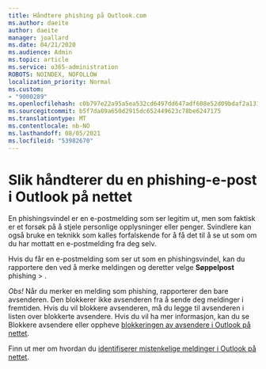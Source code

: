 ```yaml
---
title: Håndtere phishing på Outlook.com
ms.author: daeite
author: daeite
manager: joallard
ms.date: 04/21/2020
ms.audience: Admin
ms.topic: article
ms.service: o365-administration
ROBOTS: NOINDEX, NOFOLLOW
localization_priority: Normal
ms.custom:
- "9000289"
ms.openlocfilehash: c0b797e22a95a5ea532cd6497dd647adf608e52d09bdaf2a13124ecdfe15d5bb
ms.sourcegitcommit: b5f7da89a650d2915dc652449623c78be6247175
ms.translationtype: MT
ms.contentlocale: nb-NO
ms.lasthandoff: 08/05/2021
ms.locfileid: "53982670"
---
```

# <a name="how-to-deal-with-a-phishing-email-in-outlook-on-the-web"></a>Slik håndterer du en phishing-e-post i Outlook på nettet

En phishingsvindel er en e-postmelding som ser legitim ut, men som faktisk er et forsøk på å stjele personlige opplysninger eller penger. Svindlere kan også bruke en teknikk som kalles forfalskende for å få det til å se ut som om du har mottatt en e-postmelding fra deg selv.

Hvis du får en e-postmelding som ser ut som en phishingsvindel, kan du rapportere den ved å merke meldingen og deretter velge **Søppelpost** phishing  >  .

*Obs!* Når du merker en melding som phishing, rapporterer den bare avsenderen. Den blokkerer ikke avsenderen fra å sende deg meldinger i fremtiden. Hvis du vil blokkere avsenderen, må du legge til avsenderen i listen over blokkerte avsendere. Hvis du vil ha mer informasjon, kan du se Blokkere avsendere eller oppheve [blokkeringen av avsendere i Outlook på nettet](https://support.office.com/article/9bf812d4-6995-4d19-901a-76d6e26939b0).

Finn ut mer om hvordan du [identifiserer mistenkelige meldinger i Outlook på nettet](https://support.office.com/article/3d44102b-6ce3-4f7c-a359-b623bec82206).